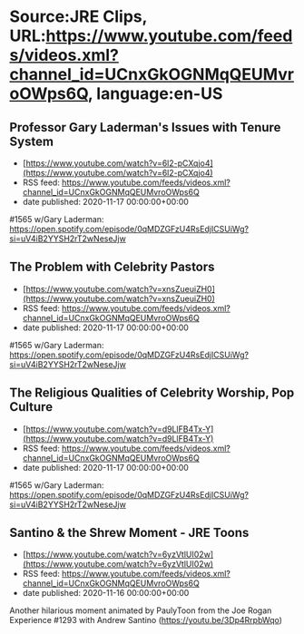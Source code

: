 # Source:JRE Clips, URL:https://www.youtube.com/feeds/videos.xml?channel_id=UCnxGkOGNMqQEUMvroOWps6Q, language:en-US

## Professor Gary Laderman's Issues with Tenure System
 - [https://www.youtube.com/watch?v=6l2-pCXqjo4](https://www.youtube.com/watch?v=6l2-pCXqjo4)
 - RSS feed: https://www.youtube.com/feeds/videos.xml?channel_id=UCnxGkOGNMqQEUMvroOWps6Q
 - date published: 2020-11-17 00:00:00+00:00

#1565 w/Gary Laderman:
https://open.spotify.com/episode/0qMDZGFzU4RsEdjICSUiWg?si=uV4iB2YYSH2rT2wNeseJjw

## The Problem with Celebrity Pastors
 - [https://www.youtube.com/watch?v=xnsZueuiZH0](https://www.youtube.com/watch?v=xnsZueuiZH0)
 - RSS feed: https://www.youtube.com/feeds/videos.xml?channel_id=UCnxGkOGNMqQEUMvroOWps6Q
 - date published: 2020-11-17 00:00:00+00:00

#1565 w/Gary Laderman:
https://open.spotify.com/episode/0qMDZGFzU4RsEdjICSUiWg?si=uV4iB2YYSH2rT2wNeseJjw

## The Religious Qualities of Celebrity Worship, Pop Culture
 - [https://www.youtube.com/watch?v=d9LlFB4Tx-Y](https://www.youtube.com/watch?v=d9LlFB4Tx-Y)
 - RSS feed: https://www.youtube.com/feeds/videos.xml?channel_id=UCnxGkOGNMqQEUMvroOWps6Q
 - date published: 2020-11-17 00:00:00+00:00

#1565 w/Gary Laderman:
https://open.spotify.com/episode/0qMDZGFzU4RsEdjICSUiWg?si=uV4iB2YYSH2rT2wNeseJjw

## Santino & the Shrew Moment - JRE Toons
 - [https://www.youtube.com/watch?v=6yzVtlUI02w](https://www.youtube.com/watch?v=6yzVtlUI02w)
 - RSS feed: https://www.youtube.com/feeds/videos.xml?channel_id=UCnxGkOGNMqQEUMvroOWps6Q
 - date published: 2020-11-16 00:00:00+00:00

Another hilarious moment animated by PaulyToon from the Joe Rogan Experience #1293 with Andrew Santino (https://youtu.be/3Dp4RrpbWqo)

